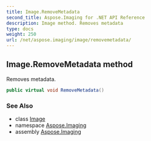 ```yaml
---
title: Image.RemoveMetadata
second_title: Aspose.Imaging for .NET API Reference
description: Image method. Removes metadata
type: docs
weight: 250
url: /net/aspose.imaging/image/removemetadata/
---
```

## Image.RemoveMetadata method

Removes metadata.

```csharp
public virtual void RemoveMetadata()
```

### See Also

* class [Image](../)
* namespace [Aspose.Imaging](../../image/)
* assembly [Aspose.Imaging](../../../)


